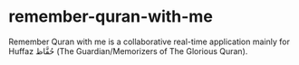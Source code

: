 # remember-quran-with-me
Remember Quran with me is a collaborative real-time application mainly for Huffaz حُفَّاظ‎‎ (The Guardian/Memorizers of The Glorious Quran).
